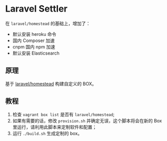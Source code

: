 # Laravel Settler

在 `laravel/homestead` 的基础上，增加了：

- 默认安装 heroku 命令
- 国内 Composer 加速
- cnpm 国内 npm 加速
- 默认安装 Elasticsearch

## 原理

基于 [laravel/homestead](https://app.vagrantup.com/laravel/boxes/homestead) 构建自定义的 BOX。

## 教程

1. 检查 `vagrant box list` 是否有 `laravel/homestead`;
2. 如果有需要的话，修改 `provision.sh` 并确定无误，这个脚本将会在新的 Box 里运行，请利用此脚本来定制软件和配置；
3. 运行 `./build.sh` 生成定制的 box。
